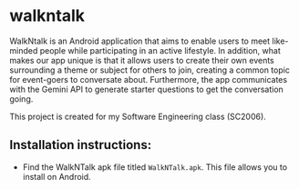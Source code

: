 # walkntalk
 
WalkNtalk is an Android application that aims to enable users to meet like-minded people while participating in an active lifestyle. In addition, what makes our app unique is that it allows users to create their own events surrounding a theme or subject for others to join, creating a common topic for event-goers to conversate about. Furthermore, the app communicates with the Gemini API to generate starter questions to get the conversation going. 

This project is created for my Software Engineering class (SC2006).

## Installation instructions:
- Find the WalkNTalk apk file titled ```WalkNTalk.apk```. This file allows you to install on Android.
